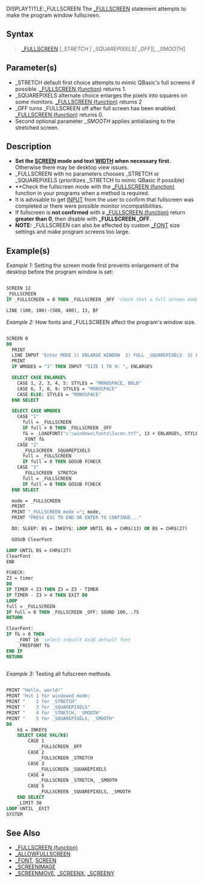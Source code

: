 DISPLAYTITLE:_FULLSCREEN
The [_FULLSCREEN](_FULLSCREEN) statement attempts to make the program window fullscreen. 


## Syntax

> [_FULLSCREEN](_FULLSCREEN) [*_STRETCH | _SQUAREPIXELS| _OFF*][, *_SMOOTH*]


## Parameter(s)

* _STRETCH default first choice attempts to mimic QBasic's full screens if possible. [_FULLSCREEN (function)](_FULLSCREEN (function)) returns 1.
* _SQUAREPIXELS alternate choice enlarges the pixels into squares on some monitors. [_FULLSCREEN (function)](_FULLSCREEN (function)) returns 2
* _OFF turns _FULLSCREEN off after full screen has been enabled. [_FULLSCREEN (function)](_FULLSCREEN (function)) returns 0.
* Second optional parameter *_SMOOTH* applies antialiasing to the stretched screen.


## Description

* **Set the [SCREEN](SCREEN) mode and text [WIDTH](WIDTH) when necessary first.** Otherwise there may be desktop view issues.
* _FULLSCREEN with no parameters chooses _STRETCH or _SQUAREPIXELS (prioritizes _STRETCH to mimic QBasic if possible)
* **Check the fullscreen mode with the [_FULLSCREEN (function)](_FULLSCREEN (function)) function in your programs when a method is required.
* It is advisable to get [INPUT](INPUT) from the user to confirm that fullscreen was completed or there were possible monitor incompatibilities.
* If fullscreen is **not confirmed** with a [_FULLSCREEN (function)](_FULLSCREEN (function)) return **greater than 0**, then disable with **_FULLSCREEN _OFF**.
* **NOTE:** _FULLSCREEN can also be affected by custom [_FONT](_FONT) size settings and make program screens too large.


## Example(s)

*Example 1:* Setting the screen mode first prevents enlargement of the desktop before the program window is set: 

```vb

SCREEN 12
_FULLSCREEN
IF _FULLSCREEN = 0 THEN _FULLSCREEN _OFF 'check that a full screen mode initialized

LINE (100, 100)-(500, 400), 13, BF

```


*Example 2:* How fonts and _FULLSCREEN affect the program's window size.

```vb

SCREEN 0
DO
  PRINT
  LINE INPUT "Enter MODE 1) ENLARGE WINDOW  2) FULL _SQUAREPIXELS  3) FULL _STRETCH: ", WMODE$
  PRINT
  IF WMODE$ = "1" THEN INPUT "SIZE 1 TO 9: ", ENLARGE%

  SELECT CASE ENLARGE%
    CASE 1, 2, 3, 4, 5: STYLE$ = "MONOSPACE, BOLD"
    CASE 6, 7, 8, 9: STYLE$ = "MONOSPACE"
    CASE ELSE: STYLE$ = "MONOSPACE"
  END SELECT

  SELECT CASE WMODE$
    CASE "1"
      full = _FULLSCREEN
      IF full > 0 THEN _FULLSCREEN _OFF
      f& = _LOADFONT("c:\windows\fonts\lucon.ttf", 13 + ENLARGE%, STYLE$)
      _FONT f&
    CASE "2"
      _FULLSCREEN _SQUAREPIXELS
      full = _FULLSCREEN
      IF full = 0 THEN GOSUB FCHECK
    CASE "3"
      _FULLSCREEN _STRETCH
      full = _FULLSCREEN
      IF full = 0 THEN GOSUB FCHECK
  END SELECT

  mode = _FULLSCREEN
  PRINT
  PRINT "_FULLSCREEN mode ="; mode,
  PRINT "PRESS ESC TO END OR ENTER TO CONTINUE..."

  DO: SLEEP: B$ = INKEY$: LOOP UNTIL B$ = CHR$(13) OR B$ = CHR$(27)

  GOSUB ClearFont

LOOP UNTIL B$ = CHR$(27) 
ClearFont
END

FCHECK:
Z3 = timer
DO
IF TIMER < Z3 THEN Z3 = Z3 - TIMER
IF TIMER - Z3 > 4 THEN EXIT DO
LOOP
full = _FULLSCREEN
IF full = 0 THEN _FULLSCREEN _OFF: SOUND 100, .75
RETURN

ClearFont: 
IF f& > 0 THEN
    _FONT 16 'select inbuilt 8x16 default font
    _FREEFONT f&
END IF
RETURN    
 

```


*Example 3:* Testing all fullscreen methods.

```vb

PRINT "Hello, world!"
PRINT "Hit 1 for windowed mode;
PRINT "    2 for _STRETCH"
PRINT "    3 for _SQUAREPIXELS"
PRINT "    4 for _STRETCH, _SMOOTH"
PRINT "    5 for _SQUAREPIXELS, _SMOOTH"
DO
    k$ = INKEY$
    SELECT CASE VAL(k$)
        CASE 1
            _FULLSCREEN _OFF
        CASE 2
            _FULLSCREEN _STRETCH
        CASE 3
            _FULLSCREEN _SQUAREPIXELS
        CASE 4
            _FULLSCREEN _STRETCH, _SMOOTH
        CASE 5
            _FULLSCREEN _SQUAREPIXELS, _SMOOTH
    END SELECT
    _LIMIT 30
LOOP UNTIL _EXIT
SYSTEM
```


## See Also

* [_FULLSCREEN (function)](_FULLSCREEN (function))
* [_ALLOWFULLSCREEN](_ALLOWFULLSCREEN)
* [_FONT](_FONT), [SCREEN](SCREEN) 
* [_SCREENIMAGE](_SCREENIMAGE)
* [_SCREENMOVE](_SCREENMOVE), [_SCREENX](_SCREENX), [_SCREENY](_SCREENY)




